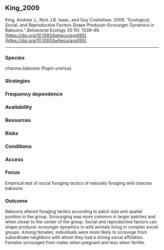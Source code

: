 ## King_2009

King, Andrew J., Nick J.B. Isaac, and Guy Cowlishaw. 2009. “Ecological, Social, and Reproductive Factors Shape Producer–Scrounger Dynamics in Baboons.” _Behavioral Ecology_ 20 (5): 1039–49. [https://doi.org/10.1093/beheco/arp095](https://doi.org/10.1093/beheco/arp095).

---

### Species
chacma baboons (Papio ursinus)


### Strategies

### Frequency dependence

### Availability

### Resources

### Risks

### Conditions

### Access

### Focus
Empirical test of social foraging tactics of naturally foraging wild chacma baboons

### Outcome
Baboons altered foraging tactics according to patch size and spatial position in the group. Scrounging was more common in larger patches and when closer to the center of the group.  Social and reproductive factors can shape producer scrounger dynamics in wild animals living in complex social groups. Among females, individuals were more likely to scrounge from subordinate neighbors with whom they had a strong social affiliation. Females scrounged from males when pregnant and less when fertille. 


